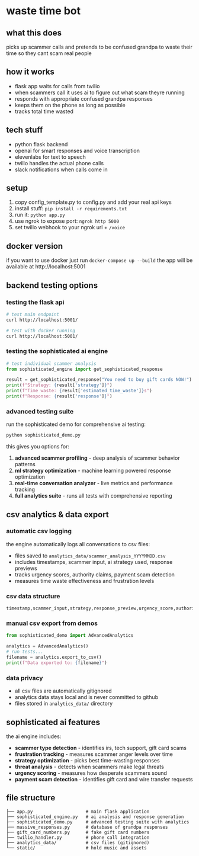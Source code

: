# waste time bot

## what this does
picks up scammer calls and pretends to be confused grandpa to waste their time so they cant scam real people

## how it works
- flask app waits for calls from twilio
- when scammers call it uses ai to figure out what scam theyre running
- responds with appropriate confused grandpa responses  
- keeps them on the phone as long as possible
- tracks total time wasted

## tech stuff
- python flask backend
- openai for smart responses and voice transcription
- elevenlabs for text to speech
- twilio handles the actual phone calls
- slack notifications when calls come in

## setup
1. copy config_template.py to config.py and add your real api keys
2. install stuff: `pip install -r requirements.txt`
3. run it: `python app.py`
4. use ngrok to expose port: `ngrok http 5000`
5. set twilio webhook to your ngrok url + `/voice`

## docker version
if you want to use docker just run `docker-compose up --build`
the app will be available at http://localhost:5001

## backend testing options

### testing the flask api
```bash
# test main endpoint
curl http://localhost:5001/

# test with docker running
curl http://localhost:5001/
```

### testing the sophisticated ai engine
```python
# test individual scammer analysis
from sophisticated_engine import get_sophisticated_response

result = get_sophisticated_response("You need to buy gift cards NOW!")
print(f"Strategy: {result['strategy']}")
print(f"Time waste: {result['estimated_time_waste']}s")
print(f"Response: {result['response']}")
```

### advanced testing suite
run the sophisticated demo for comprehensive ai testing:
```bash
python sophisticated_demo.py
```

this gives you options for:
1. **advanced scammer profiling** - deep analysis of scammer behavior patterns
2. **ml strategy optimization** - machine learning powered response optimization  
3. **real-time conversation analyzer** - live metrics and performance tracking
4. **full analytics suite** - runs all tests with comprehensive reporting

## csv analytics & data export

### automatic csv logging
the engine automatically logs all conversations to csv files:
- files saved to `analytics_data/scammer_analysis_YYYYMMDD.csv`
- includes timestamps, scammer input, ai strategy used, response previews
- tracks urgency scores, authority claims, payment scam detection
- measures time waste effectiveness and frustration levels

### csv data structure
```csv
timestamp,scammer_input,strategy,response_preview,urgency_score,authority_score,payment_score,info_score,frustration_score,threat_score,caps_ratio,exclamation_count,estimated_time_waste,total_time_wasted,scammer_frustration,is_high_urgency,is_authority_claim,is_payment_scam,is_info_phishing,is_threatening
```

### manual csv export from demos
```python
from sophisticated_demo import AdvancedAnalytics

analytics = AdvancedAnalytics()
# run tests...
filename = analytics.export_to_csv()
print(f"Data exported to: {filename}")
```

### data privacy
- all csv files are automatically gitignored
- analytics data stays local and is never committed to github
- files stored in `analytics_data/` directory

## sophisticated ai features
the ai engine includes:
- **scammer type detection** - identifies irs, tech support, gift card scams
- **frustration tracking** - measures scammer anger levels over time
- **strategy optimization** - picks best time-wasting responses
- **threat analysis** - detects when scammers make legal threats
- **urgency scoring** - measures how desperate scammers sound
- **payment scam detection** - identifies gift card and wire transfer requests

## file structure
```
├── app.py                    # main flask application
├── sophisticated_engine.py   # ai analysis and response generation
├── sophisticated_demo.py     # advanced testing suite with analytics
├── massive_responses.py      # database of grandpa responses
├── gift_card_numbers.py      # fake gift card numbers
├── twilio_handler.py         # phone call integration
├── analytics_data/           # csv files (gitignored)
└── static/                   # hold music and assets
```
